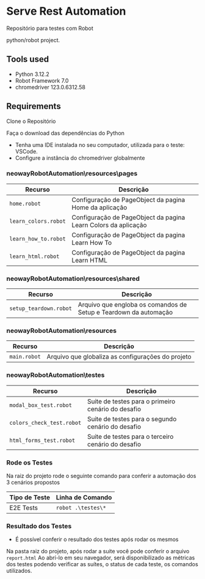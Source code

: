 # Serve Rest Automation
Repositório para testes com Robot

python/robot project.

## Tools used

* Python 3.12.2
* Robot Framework 7.0
* chromedriver 123.0.6312.58

## Requirements

Clone o Repositório

Faça o download das dependências do Python

* Tenha uma IDE instalada no seu computador, utilizada para o teste: VSCode.
* Configure a instância do chromedriver globalmente

### neowayRobotAutomation\resources\pages

|  Recurso                    |  Descrição                                                     |
|-----------------------------|----------------------------------------------------------------|
| `home.robot`                | Configuração de PageObject da pagina Home da aplicação         |
| `learn_colors.robot`        | Configuração de PageObject da pagina Learn Colors da aplicação |
| `learn_how_to.robot`        | Configuração de PageObject da pagina Learn How To              |
| `learn_html.robot`          | Configuração de PageObject da pagina Learn HTML                |

### neowayRobotAutomation\resources\shared

|  Recurso                    |  Descrição                                                       |
|-----------------------------|------------------------------------------------------------------|
| `setup_teardown.robot`      | Arquivo que engloba os comandos de Setup e Teardown da automação |

### neowayRobotAutomation\resources

|  Recurso                    |  Descrição                                        |
|-----------------------------|---------------------------------------------------|
| `main.robot`                | Arquivo que globaliza as configurações do projeto |

### neowayRobotAutomation\testes

|  Recurso                    |  Descrição                                         |
|-----------------------------|----------------------------------------------------|
| `modal_box_test.robot`      | Suite de testes para o primeiro cenário do desafio |
| `colors_check_test.robot`   | Suite de testes para o segundo cenário do desafio  |
| `html_forms_test.robot`     | Suite de testes para o terceiro cenário do desafio |

### Rode os Testes

Na raiz do projeto rode o seguinte comando para conferir a automação
dos 3 cenários propostos

| Tipo de Teste     | Linha de Comando                                          |
|-------------------|-----------------------------------------------------------|
| E2E Tests         | `robot .\testes\*`                                        |


### Resultado dos Testes

* É possível conferir o resultado dos testes após rodar os mesmos

Na pasta raiz do projeto, após rodar a suite você pode conferir o arquivo `report.html`
Ao abrí-lo em seu navegador, será disponibilizado as métricas dos testes podendo verificar
as suítes, o status de cada teste, os comandos utilizados.

